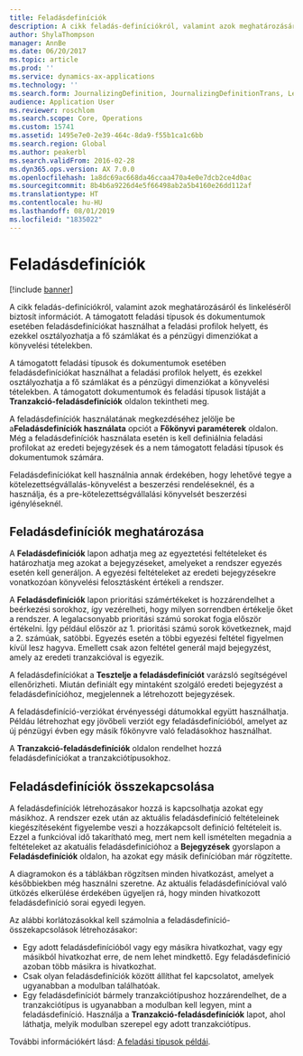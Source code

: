 ```yaml
---
title: Feladásdefiníciók
description: A cikk feladás-definíciókról, valamint azok meghatározásáról és linkeléséről biztosít információt. A támogatott feladási típusok és dokumentumok esetében feladásdefiníciókat használhat a feladási profilok helyett, és ezekkel osztályozhatja a fő számlákat és a pénzügyi dimenziókat a könyvelési tételekben.
author: ShylaThompson
manager: AnnBe
ms.date: 06/20/2017
ms.topic: article
ms.prod: ''
ms.service: dynamics-ax-applications
ms.technology: ''
ms.search.form: JournalizingDefinition, JournalizingDefinitionTrans, LedgerParameters
audience: Application User
ms.reviewer: roschlom
ms.search.scope: Core, Operations
ms.custom: 15741
ms.assetid: 1495e7e0-2e39-464c-8da9-f55b1ca1c6bb
ms.search.region: Global
ms.author: peakerbl
ms.search.validFrom: 2016-02-28
ms.dyn365.ops.version: AX 7.0.0
ms.openlocfilehash: 1a8dc69ac668da46ccaa470a4e0e7dcb2ce4d0ac
ms.sourcegitcommit: 8b4b6a9226d4e5f66498ab2a5b4160e26dd112af
ms.translationtype: HT
ms.contentlocale: hu-HU
ms.lasthandoff: 08/01/2019
ms.locfileid: "1835022"
---
```

# <a name="posting-definitions"></a>Feladásdefiníciók

[!include [banner](../includes/banner.md)]

A cikk feladás-definíciókról, valamint azok meghatározásáról és linkeléséről biztosít információt. A támogatott feladási típusok és dokumentumok esetében feladásdefiníciókat használhat a feladási profilok helyett, és ezekkel osztályozhatja a fő számlákat és a pénzügyi dimenziókat a könyvelési tételekben.

A támogatott feladási típusok és dokumentumok esetében feladásdefiníciókat használhat a feladási profilok helyett, és ezekkel osztályozhatja a fő számlákat és a pénzügyi dimenziókat a könyvelési tételekben. A támogatott dokumentumok és feladási típusok listáját a **Tranzakció-feladásdefiníciók** oldalon tekintheti meg. 

A feladásdefiníciók használatának megkezdéséhez jelölje be a**Feladásdefiníciók használata** opciót a **Főkönyvi paraméterek** oldalon. Még a feladásdefiníciók használata esetén is kell definiálnia feladási profilokat az eredeti bejegyzések és a nem támogatott feladási típusok és dokumentumok számára. 

Feladásdefiníciókat kell használnia annak érdekében, hogy lehetővé tegye a kötelezettségvállalás-könyvelést a beszerzési rendeléseknél, és a használja, és a pre-kötelezettségvállalási könyvelsét beszerzési igényléseknél.

## <a name="defining-posting-definitions"></a>Feladásdefiníciók meghatározása
A **Feladásdefiníciók** lapon adhatja meg az egyeztetési feltételeket és határozhatja meg azokat a bejegyzéseket, amelyeket a rendszer egyezés esetén kell generáljon. A egyezési feltételeket az eredeti bejegyzésekre vonatkozóan könyvelési felosztásként értékeli a rendszer. 

A **Feladásdefiníciók** lapon prioritási számértékeket is hozzárendelhet a beérkezési sorokhoz, így vezérelheti, hogy milyen sorrendben értékelje őket a rendszer. A legalacsonyabb prioritási számú sorokat fogja először értékelni. Így például először az 1. prioritási számú sorok következnek, majd a 2. számúak, satöbbi. Egyezés esetén a többi egyezési feltétel figyelmen kívül lesz hagyva. Emellett csak azon feltétel generál majd bejegyzést, amely az eredeti tranzakcióval is egyezik. 

A feladásdefiníciókat a **Tesztelje a feladásdefiníciót** varázsló segítségével ellenőrizheti. Miután definiált egy mintaként szolgáló eredeti bejegyzést a feladásdefinícióhoz, megjelennek a létrehozott bejegyzések. 

A feladásdefiníció-verziókat érvényességi dátumokkal együtt használhatja. Példáu létrehozhat egy jövőbeli verziót egy feladásdefinícióból, amelyet az új pénzügyi évben egy másik főkönyvre való feladásokhoz használhat. 

A **Tranzakció-feladásdefiníciók** oldalon rendelhet hozzá feladásdefiníciókat a tranzakciótípusokhoz.

## <a name="linking-posting-definitions"></a>Feladásdefiníciók összekapcsolása
A feladásdefiníciók létrehozásakor hozzá is kapcsolhatja azokat egy másikhoz. A rendszer ezek után az aktuális feladásdefiníció feltételeinek kiegészítéseként figyelembe veszi a hozzákapcsolt definíció feltételeit is. Ezzel a funkcióval idő takarítható meg, mert nem kell ismételten megadnia a feltételeket az akatuális feladásdefinícióhoz a **Bejegyzések** gyorslapon a **Feladásdefiníciók** oldalon, ha azokat egy másik definícióban már rögzítette. 

A diagramokon és a táblákban rögzítsen minden hivatkozást, amelyet a későbbiekben még használni szeretne. Az aktuális feladásdefinícióval való ütközés elkerülése érdekében ügyeljen rá, hogy minden hivatkozott feladásdefiníció sorai egyedi legyen. 

Az alábbi korlátozásokkal kell számolnia a feladásdefiníció-összekapcsolások létrehozásakor:

-   Egy adott feladásdefinícióból vagy egy másikra hivatkozhat, vagy egy másikból hivatkozhat erre, de nem lehet mindkettő. Egy feladásdefiníció azoban több másikra is hivatkozhat.
-   Csak olyan feladásdefiníciók között állíthat fel kapcsolatot, amelyek ugyanabban a modulban találhatóak.
-   Egy feladásdefiníciót bármely tranzakciótípushoz hozzárendelhet, de a tranzakciótípus is ugyanabban a modulban kell legyen, mint a feladásdefiníció. Használja a **Tranzakció-feladásdefiníciók** lapot, ahol láthatja, melyik modulban szerepel egy adott tranzakciótípus.


További információkért lásd: [A feladási típusok példái](example-posting-definitions.md). 


